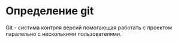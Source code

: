 # Определение git

Git - систима контрля версий помогающая работать с проектом паралельно с несколькими пользователями. 
